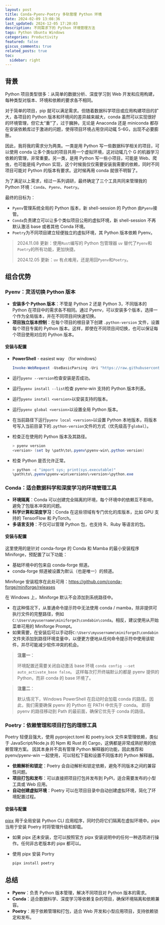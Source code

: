 ```yaml
---
layout: post
title: Conda-Pyenv-Poetry 多轨管理 Python 环境
date: 2024-02-09 13:08:36
last_updated: 2024-12-05 17:20:03
description: 不同需求下的 Python 环境管理方法
tags: Python Ubuntu Windows
categories: Productivity
featured: false
giscus_comments: true
related_posts: true
toc:
  sidebar: right
---
```


## 背景

Python 项目类型很多：从简单的数据分析、深度学习到 Web 开发和应用构建，每种类型对版本、环境和依赖的要求各不相同。

对于简单的项目，pip 就可以满足需求。但随着数据科学项目或应用构建项目的扩大，各项目的 Python 版本和环境间的差异越来越大，conda 虽然可以实现很好的环境管理，但它太“重”了，过于臃肿。无论是 Anaconda 还是 miniconda 都存在安装依赖库过于激进的问题，使得项目环境占用空间动辄 5-6G，出现不必要膨胀。

因此，我将我的需求分为两类。一类是用 Python 写一些数据科学相关的项目，可以使用 conda 让多个类似的项目共用一个虚拟环境，这对动辄几个 G 的机器学习依赖的管理，非常重要。另一类，是用 Python 写一些小项目，可能是 Web、爬虫，也可能是纯 Python 实现，这个时候我仅仅需要安装我需要的依赖，同时不同项目可能对 Python 的版本有要求。这时候再用 conda 就很不明智了。

为了满足以上需求，经过一系列调研，最终确定了三个工具共同来管理我的 Python 环境：`Conda`、`Pyenv`、`Poetry`。

最终的目标为：

- `Pyenv`管理系统全局的 Python 版本，新 shell-session 的 Python 由`Pyenv`接管。
- `Conda`负责建立可以让多个类似项目公用的虚拟环境，新 shell-session 不再默认激活 base 或者其他 Conda 环境。
- `Poetry`为不同项目建立轻便独立的虚拟环境，其 Python 版本依赖 Pyenv。

> 2024.11.08 更新：使用`Rust`编写的 Python 包管理器 `uv` 替代了`Pyenv`和`Poetry`的所有功能，更加快捷。
>
> 2024.12.05 更新：`uv` 有点难用，还是用回`Pyenv`和`Poetry`。

## 组合优势

### Pyenv：灵活切换 Python 版本

- **安装多个 Python 版本**：不管是 Python 2 还是 Python 3，不同版本的 Python 在项目中的需求各不相同。通过 Pyenv，可以安装多个版本，选择一个作为全局版本，并在不同项目间快速切换。
- **项目独立版本控制**：在每个项目的根目录下创建 `.python-version` 文件，设置每个项目专属的 Python 版本。这样，即使在不同项目间切换，也可以保证每个项目使用对应的 Python 版本。

#### 安装与配置

- **PowerShell** - easiest way （for windows）

  ```powershell
  Invoke-WebRequest -UseBasicParsing -Uri "https://raw.githubusercontent.com/pyenv-win/pyenv-win/master/pyenv-win/install-pyenv-win.ps1" -OutFile "./install-pyenv-win.ps1"; &"./install-pyenv-win.ps1"
  ```

- 运行`pyenv --version`检查安装是否成功。
- 运行`pyenv install --list`检查 pyenv-win 支持的 Python 版本列表。
- 运行`pyenv install <version>`以安装支持的版本。
- 运行`pyenv global <version>`以设置全局 Python 版本。
- 在当前路径下运行`pyenv local <version>`以设置 Python 本地版本，将版本号写入当前目录下的`.python-version`文件的方式（优先级高于`global`）。
- 检查正在使用的 Python 版本及其路径。

  ```powershell
  > pyenv version
  <version> (set by \path\to\.pyenv\pyenv-win\.python-version)
  ```

- 检查 Python 是否允许正常。

  ```powershell
  > python -c "import sys; print(sys.executable)"
  \path\to\.pyenv\pyenv-win\versions\<version>\python.exe
  ```

### Conda：适合数据科学和深度学习的环境管理工具

- **环境隔离**：Conda 可以创建完全隔离的环境，每个环境中的依赖互不影响，避免了包版本冲突的问题。
- **科学计算和深度学习**：Conda 在这些领域有专门优化的库版本，比如 GPU 支持的 TensorFlow 和 PyTorch。
- **多语言支持**：不仅可以管理 Python 包，也支持 R、Ruby 等语言的包。

#### 安装与配置

这里使用的是针对 conda-forge 的 Conda 和 Mamba 的最小安装程序 Miniforge，预配置了以下功能：

- 基础环境中的包来自 conda-forge 频道。
- conda-forge 频道被设置为默认（也是唯一）的频道。

Miniforge 安装程序在此处可用：<https://github.com/conda-forge/miniforge/releases>

在 Windows 上，Miniforge 默认不会添加到系统路径中。

- 在这种情况下，从普通命令提示符中无法使用 conda / mamba，除非提供可执行文件的完整路径，例如`C:\Users\myusername\miniforge3\condabin\conda`。相反，建议使用从开始菜单可用的 Miniforge Prompt。
- 如果需要，在安装后可以手动将`C:\Users\myusername\miniforge3\condabin`文件夹添加到路径环境变量中，以便更方便地从任何命令提示符中使用该软件，并尽可能减少软件冲突的机会。

> **注意一**：
>
> 环境配置还需要关闭自动激活 base 环境
> `conda config --set auto_activate_base false`。
> 这样每次打开终端默认的都是 pyenv 提供的 Python，而非 conda 的 base 环境了。

> **注意二**：
>
> 默认情况下，Windows PowerShell 在启动时会加载 conda 的路径。因此，我们需要确保 pyenv 的 Python 在 PATH 中优先于 conda。
> 即将 pyenv 的路径移动到 Path 的最前面，确保它优先于 conda 的路径。

### Poetry：依赖管理和项目打包的理想工具

Poetry 轻便且强大，使用 pyproject.toml 和 poetry.lock 文件来管理依赖，类似于 JavaScript/Node.js 的 Npm 和 Rust 的 Cargo，这俩都是非常成熟好用的依赖管理方案。
因其本身并不具有管理 Python 解释器的功能，因此推荐和 pyenv/pyenv-win 一起使用，可以轻松下载和设置不同版本的 Python 解释器。

- **依赖解析和锁定**：Poetry 会自动解析和锁定依赖，避免不同版本之间的兼容性问题。
- **项目打包和发布**：可以直接把项目打包并发布到 PyPI，适合需要发布的小型工具或 Web 应用。
- **自动创建虚拟环境**：Poetry 可以在项目目录中自动创建虚拟环境，简化了环境配置过程。

#### 安装与配置

[pipx](https://github.com/pypa/pipx) 用于全局安装 Python CLI 应用程序，同时仍将它们隔离在虚拟环境中。pipx 当用于安装 Poetry 时将管理升级和卸载。

- 如果 pipx 还未安装，您可以按照官方 pipx 安装说明中的任何一种选项进行操作。任何非古老版本的 pipx 都可以。
- 使用 pipx 安装 Portry

  ```powershell
  pipx install poetry
  ```

## 总结

- **Pyenv**：负责 Python 版本管理，解决不同项目对 Python 版本的需求。
- **Conda**：适合数据科学、深度学习等依赖复杂的项目，确保环境隔离和依赖兼容。
- **Poetry**：用于依赖管理和打包，适合 Web 开发和小型应用项目，支持依赖锁定和发布。
